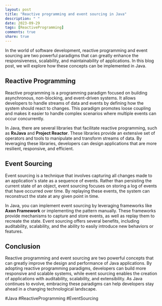 ```yaml
---
layout: post
title: "Reactive programming and event sourcing in Java"
description: " "
date: 2023-09-29
tags: [ReactiveProgramming]
comments: true
share: true
---
```


In the world of software development, reactive programming and event sourcing are two powerful paradigms that can greatly enhance the responsiveness, scalability, and maintainability of applications. In this blog post, we will explore how these concepts can be implemented in Java.

## Reactive Programming
Reactive programming is a programming paradigm focused on building asynchronous, non-blocking, and event-driven systems. It allows developers to handle streams of data and events by defining how the system should react to changes. This paradigm promotes loose coupling and makes it easier to handle complex scenarios where multiple events can occur concurrently.

In Java, there are several libraries that facilitate reactive programming, such as **RxJava** and **Project Reactor**. These libraries provide an extensive set of operators and tools to manipulate and transform streams of data. By leveraging these libraries, developers can design applications that are more resilient, responsive, and efficient.

## Event Sourcing
Event sourcing is a technique that involves capturing all changes made to an application's state as a sequence of events. Rather than persisting the current state of an object, event sourcing focuses on storing a log of events that have occurred over time. By replaying these events, the system can reconstruct the state at any given point in time.

In Java, you can implement event sourcing by leveraging frameworks like **Axon Framework** or implementing the pattern manually. These frameworks provide mechanisms to capture and store events, as well as replay them to recreate the state. Event sourcing offers several benefits, including auditability, scalability, and the ability to easily introduce new behaviors or features.

## Conclusion
Reactive programming and event sourcing are two powerful concepts that can greatly improve the design and performance of Java applications. By adopting reactive programming paradigms, developers can build more responsive and scalable systems, while event sourcing enables the creation of applications with auditability, scalability, and extensibility. As Java continues to evolve, embracing these paradigms can help developers stay ahead in a changing technological landscape.

#Java #ReactiveProgramming #EventSourcing